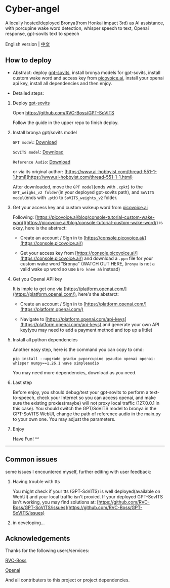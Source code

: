 # Cyber-angel

A locally hosted/deployed Bronya(from Honkai impact 3rd) as AI assistance, with porcupine wake word detection, whisper speech to text, Openai response, gpt-sovits text to speech

English version | [中文](https://github.com/Drigrow/cyber-angel/blob/main/README-CN.md)

## How to deploy
* Abstract: deploy [gpt-sovits](https://github.com/RVC-Boss/GPT-SoVITS), install bronya models for gpt-sovits, install custom wake word and access key from [picovoice.ai](https://console.picovoice.ai/), install your openai api key, install all dependencies and then enjoy.

* Detailed steps:
1. Deploy [gpt-sovits](https://github.com/RVC-Boss/GPT-SoVITS)

   Open https://github.com/RVC-Boss/GPT-SoVITS
   
   Follow the guide in the upper repo to finish deploy.
   
3. Install bronya gpt/sovits model
   
   `GPT model`: [Download](https://img.0071126.xyz/bronya-e10.ckpt)
   
   `SoVITS model`: [Download](https://img.0071126.xyz/bronya_e10_s320.pth)
   
   `Reference Audio`: [Download](https://img.0071126.xyz/%E5%97%AF...%E5%95%8A%EF%BC%81%E5%86%8D%E8%83%A1%E9%97%B9%E7%9A%84%E8%AF%9D%EF%BC%8C%E4%B8%8B%E6%AC%A1%E6%88%91%E5%B0%B1%E4%B8%8D%E7%BB%99%E4%BD%A0%E5%8D%87%E7%BA%A7%E7%B3%BB%E7%BB%9F%E4%BA%86%E5%93%A6%E3%80%82.wav)

   or via its original author: [https://www.ai-hobbyist.com/thread-551-1-1.html](https://www.ai-hobbyist.com/thread-551-1-1.html)

   After downloaded, move the `GPT model`(ends with `.cpkt`) to the `GPT_weighs_v2 folder`(in your deployed gpt-sovits path), and `SoVITS model`(ends with `.pth`) to `SoVITS_weights_v2` folder.
   
3. Get your access key and custom wakeup word from [picovoice.ai](https://console.picovoice.ai/)

   Following: [https://picovoice.ai/blog/console-tutorial-custom-wake-word](https://picovoice.ai/blog/console-tutorial-custom-wake-word/) is okay, here is the abstract:

   * Create an account / Sign in to [https://console.picovoice.ai/](https://console.picovoice.ai/)
   
   * Get your access key from [https://console.picovoice.ai/](https://console.picovoice.ai/) and download a `.ppn` file for your custom wake word "Bronya" (WATCH OUT HERE, `Bronya` is not a valid wake up word so use `bro knee ah` instead)
  
4. Get you Openai API key

   It is imple to get one via [https://platform.openai.com/](https://platform.openai.com/), here's the abstarct:

   * Create an account / Sign in to [https://platform.openai.com/](https://platform.openai.com/)

   * Navigate to [https://platform.openai.com/api-keys](https://platform.openai.com/api-keys) and generate your own API key(you may need to add a payment method and top up a little)

5. Install all python dependencies

   Another easy step, here is the command you can copy to cmd:

   `pip install --upgrade gradio pvporcupine pyaudio openai openai-whisper numpy==1.26.1 wave simpleaudio`

   You may need more dependencies, download as you need.

6. Last step

   Before enjoy, you should debug/test your gpt-sovits to perform a text-to-speech, check your Internet so you can access openai, and make sure the existing proxies(maybe) will not proxy local traffic (127.0.0.1 in this case). You should switch the GPT/SoVITS model to bronya in the GPT-SoVITS WebUI, change the path of reference audio in  the main.py to your own one. You may adjust the parameters.

7. Enjoy

   Have Fun! ^^

    
---
## Common issues

some issues I encountered myself, further editing with user feedback:

1. Having trouble with tts

   You might check if your tts (GPT-SoVITS) is well deployed(available on WebUI) and your local traffic isn't proxied. If your deployed GPT-SovITS isn't working, you may find solutions at: [https://github.com/RVC-Boss/GPT-SoVITS/issues](https://github.com/RVC-Boss/GPT-SoVITS/issues)

2. in developing...

## Acknowledgements

Thanks for the following users/services:

[RVC-Boss](https://github.com/RVC-Boss)

[Openai](https://openai.com/)

And all contributers to this project or project dependencies.
